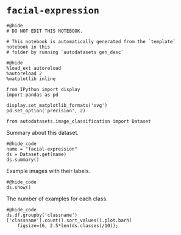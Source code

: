 # `facial-expression`

```{.python .input}
#@hide
# DO NOT EDIT THIS NOTEBOOK.

# This notebook is automatically generated from the `template` notebook in this
# folder by running `autodatasets gen_desc`
```


```{.python .input}
#@hide
%load_ext autoreload
%autoreload 2
%matplotlib inline

from IPython import display
import pandas as pd

display.set_matplotlib_formats('svg')
pd.set_option('precision', 2)

from autodatasets.image_classification import Dataset
```

Summary about this dataset.

```{.python .input}
#@hide_code
name = "facial-expression"
ds = Dataset.get(name)
ds.summary()
```

Example images with their labels.

```{.python .input}
#@hide_code
ds.show()
```

The number of examples for each class.

```{.python .input}
#@hide_code
ds.df.groupby('classname')['classname'].count().sort_values().plot.barh(
    figsize=(6, 2.5*len(ds.classes)/10));
```

